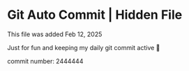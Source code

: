 # Git Auto Commit | Hidden File

This file was added Feb 12, 2025

Just for fun and keeping my daily git commit active 🤪

commit number: 2444444
